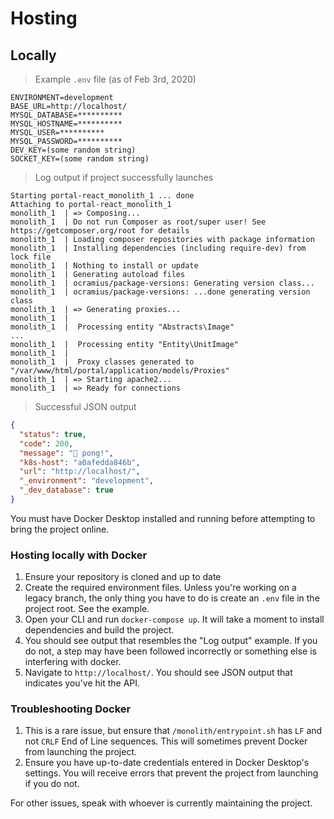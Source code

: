 # Hosting

## Locally

> Example `.env` file (as of Feb 3rd, 2020)

```
ENVIRONMENT=development
BASE_URL=http://localhost/
MYSQL_DATABASE=**********
MYSQL_HOSTNAME=**********
MYSQL_USER=**********
MYSQL_PASSWORD=**********
DEV_KEY=(some random string)
SOCKET_KEY=(some random string)
```

> Log output if project successfully launches

```
Starting portal-react_monolith_1 ... done
Attaching to portal-react_monolith_1
monolith_1  | => Composing...
monolith_1  | Do not run Composer as root/super user! See https://getcomposer.org/root for details
monolith_1  | Loading composer repositories with package information
monolith_1  | Installing dependencies (including require-dev) from lock file
monolith_1  | Nothing to install or update
monolith_1  | Generating autoload files
monolith_1  | ocramius/package-versions: Generating version class...
monolith_1  | ocramius/package-versions: ...done generating version class
monolith_1  | => Generating proxies...
monolith_1  |
monolith_1  |  Processing entity "Abstracts\Image"
...
monolith_1  |  Processing entity "Entity\UnitImage"
monolith_1  |
monolith_1  |  Proxy classes generated to "/var/www/html/portal/application/models/Proxies"
monolith_1  | => Starting apache2...
monolith_1  | => Ready for connections
```

> Successful JSON output

```json
{
  "status": true,
  "code": 200,
  "message": "🏓 pong!",
  "k8s-host": "a0afedda846b",
  "url": "http://localhost/",
  "_environment": "development",
  "_dev_database": true
}
```

<aside class='warning'>
You must have Docker Desktop installed and running before attempting to bring the project online.
</aside>

### Hosting locally with Docker

1. Ensure your repository is cloned and up to date
2. Create the required environment files. Unless you're working on a legacy branch, the only thing you have to do is create an `.env` file in the project root. See the example.
3. Open your CLI and run `docker-compose up`. It will take a moment to install dependencies and build the project.
4. You should see output that resembles the "Log output" example. If you do not, a step may have been followed incorrectly or something else is interfering with docker.
5. Navigate to `http://localhost/`. You should see JSON output that indicates you've hit the API.

### Troubleshooting Docker

1. This is a rare issue, but ensure that `/monolith/entrypoint.sh` has `LF` and not `CRLF` End of Line sequences. This will sometimes prevent Docker from launching the project.
2. Ensure you have up-to-date credentials entered in Docker Desktop's settings. You will receive errors that prevent the project from launching if you do not.

For other issues, speak with whoever is currently maintaining the project.
